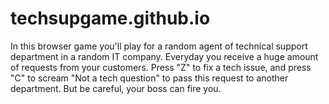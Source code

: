 # techsupgame.github.io
In this browser game you'll play for a random agent of technical support department in a random IT company. Everyday you receive a huge amount of requests from your customers.  Press "Z" to fix a tech issue, and press "C" to scream "Not a tech question" to pass this request to another department. But be careful, your boss can fire you.
